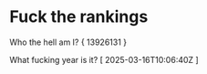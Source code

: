 # Fuck the rankings

Who the hell am I?
{ 13926131 }

What fucking year is it?
[ 2025-03-16T10:06:40Z ]

